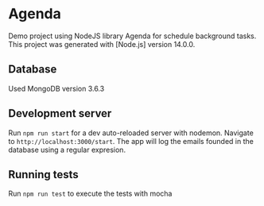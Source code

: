 # Agenda

Demo project using NodeJS library Agenda for schedule background tasks. This project was generated with [Node.js] version 14.0.0.

## Database

Used MongoDB version 3.6.3

## Development server

Run `npm run start` for a dev auto-reloaded server with nodemon. Navigate to `http://localhost:3000/start`. The app will log the emails founded in the database using a regular expresion.

## Running tests

Run `npm run test` to execute the tests with mocha


